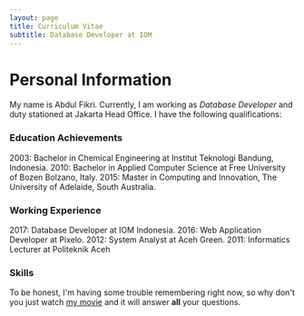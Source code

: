 ```yaml
---
layout: page
title: Curriculum Vitae
subtitle: Database Developer at IOM
---
```

# Personal Information
My name is Abdul Fikri. Currently, I am working as *Database Developer* and duty stationed at Jakarta Head Office. I have the following qualifications:

### Education Achievements
2003: Bachelor in Chemical Engineering at Institut Teknologi Bandung, Indonesia.
2010: Bachelor in Applied Computer Science at Free University of Bozen Bolzano, Italy.
2015: Master in Computing and Innovation, The University of Adelaide, South Australia.

### Working Experience
2017: Database Developer at IOM Indonesia.
2016: Web Application Developer at Pixelo.
2012: System Analyst at Aceh Green.
2011: Informatics Lecturer at Politeknik Aceh

### Skills

To be honest, I'm having some trouble remembering right now, so why don't you just watch [my movie](http://en.wikipedia.org/wiki/The_Princess_Bride_%28film%29) and it will answer **all** your questions.
